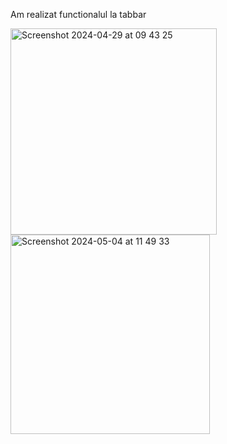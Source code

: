Am realizat functionalul la tabbar


<img width="330" alt="Screenshot 2024-04-29 at 09 43 25" src="https://github.com/surdyan/Diploma1/assets/115942414/1beed383-51ce-41eb-aab6-827e0e943d71">
<img width="319" alt="Screenshot 2024-05-04 at 11 49 33" src="https://github.com/surdyan/Diploma1/assets/115942414/b07cfe3e-695b-4b7e-951e-883d4ccd63d8">
